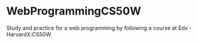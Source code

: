 # WebProgrammingCS50W
Study and practice for a web programming by following a course at Edx - HarvardX:CS50W
